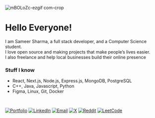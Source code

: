 ![mBOLoZc-ezgif com-crop](https://github.com/user-attachments/assets/de0215e8-ff50-4600-9b02-ab82eecd895c)
# Hello Everyone! 
I am Sameer Sharma, a full stack developer, and a Computer Science student. <br>
I love open source and making projects that make people’s lives easier. <br>
I also freelance and help local businesses build their online presence<br>
### Stuff I know
- React, Next.js, Node.js, Express.js, MongoDB, PostgreSQL
- C++, Java, Javascript, Python
- Figma, Linux, Git, Docker
<br>

[![Portfolio](https://img.shields.io/badge/Portfolio-3B8C89?style=for-the-badge&logo=google-chrome&logoColor=white)](https://sameersharma.me)
[![LinkedIn](https://img.shields.io/badge/LinkedIn-0077B5?style=for-the-badge&logo=linkedin&logoColor=white)](https://www.linkedin.com/in/sameersharma777/)
[![Email](https://img.shields.io/badge/Mail-D14836?style=for-the-badge&logo=gmail&logoColor=white)](mailto:sameer@sameersharma.me)
[![X](https://img.shields.io/badge/X-3A3A3A?style=for-the-badge&logo=x&logoColor=white)](https://x.com/Sameersharma_77)
[![Reddit](https://img.shields.io/badge/Reddit-FF6F3C?style=for-the-badge&logo=reddit&logoColor=white)](https://www.reddit.com/user/Crimson-Beam/)
[![LeetCode](https://img.shields.io/badge/LeetCode-D27F3C?style=for-the-badge&logo=leetcode&logoColor=white)](https://leetcode.com/CrimsonBeam/)
